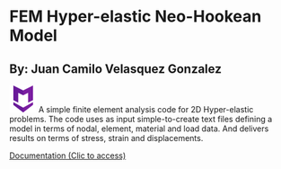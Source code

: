 # FEM Hyper-elastic Neo-Hookean Model

## By: Juan Camilo Velasquez Gonzalez
![](https://github.com/adam-p/markdown-here/raw/master/src/common/images/icon48.png "Logo Title Text 1")
A simple finite element analysis code for 2D Hyper-elastic problems. The code uses as input simple-to-create text files defining a model in terms of nodal, element, material and load data. And delivers results on terms of stress, strain and displacements.


[Documentation (Clic to access)](https://nbviewer.jupyter.org/github/jucavel09/FEM_Hyperelastic/blob/main/NB_FINAL/Proyecto_Final_FEM.ipynb#)
